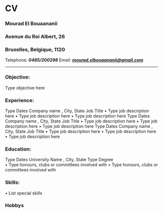 # CV
### **Mourad El Bouaananii**
### Avenue du Roi Albert, 26      
### Bruxelles, Belgique, 1120
Telephone:  ***0485/200298***
Email:  ***mourad.elbouaananii@gmail.com***
______________________________________________________________________________ 
### Objective:
Type objective here 
### Experience:
Type Dates 
Company name
, City, State 
Job Title 
•
Type job description here 
•
Type job description here 
•
Type job description here 
Type Dates 
Company name
, City, State 
Job Title 
•
Type job description here 
•
Type job description here 
•
Type job description here 
Type Dates 
Company name
, City, State 
Job Title 
•
Type job description here 
•
Type job description here 
•
Type job description here 
### Education: 
Type Dates 
University Name
, City, State 
Type Degree  
•
Type honours, clubs or committees involved with 
•
Type honours, clubs or committees involved with 
### Skills: 
•
List special skills 

### Hobbys
